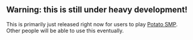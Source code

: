 <h2>
	Warning: this is still under heavy development!
</h2>
This is primarily just released right now for users to play <a href="https://discord.gg/mNWFQzfSZF">Potato SMP</a>.<br>
Other people will be able to use this eventually.